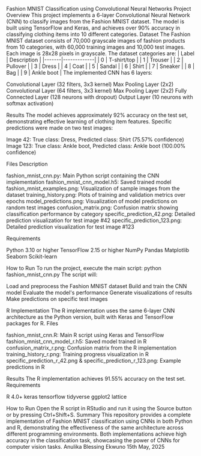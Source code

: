 Fashion MNIST Classification using Convolutional Neural Networks
Project Overview
This project implements a 6-layer Convolutional Neural Network (CNN) to classify images from the Fashion MNIST dataset. The model is built using TensorFlow and Keras, and achieves over 90% accuracy in classifying clothing items into 10 different categories.
Dataset
The Fashion MNIST dataset consists of 70,000 grayscale images of fashion products from 10 categories, with 60,000 training images and 10,000 test images. Each image is 28x28 pixels in grayscale.
The dataset categories are:
| Label | Description |
|-------|-------------|
| 0 | T-shirt/top |
| 1 | Trouser |
| 2 | Pullover |
| 3 | Dress |
| 4 | Coat |
| 5 | Sandal |
| 6 | Shirt |
| 7 | Sneaker |
| 8 | Bag |
| 9 | Ankle boot |
The implemented CNN has 6 layers:

Convolutional Layer (32 filters, 3x3 kernel)
Max Pooling Layer (2x2)
Convolutional Layer (64 filters, 3x3 kernel)
Max Pooling Layer (2x2)
Fully Connected Layer (128 neurons with dropout)
Output Layer (10 neurons with softmax activation)

Results
The model achieves approximately 92% accuracy on the test set, demonstrating effective learning of clothing item features. Specific predictions were made on two test images:

Image 42: True class: Dress, Predicted class: Shirt (75.57% confidence)
Image 123: True class: Ankle boot, Predicted class: Ankle boot (100.00% confidence)

Files Description

fashion_mnist_cnn.py: Main Python script containing the CNN implementation
fashion_mnist_cnn_model.h5: Saved trained model
fashion_mnist_examples.png: Visualization of sample images from the dataset
training_history.png: Plots of training and validation metrics over epochs
model_predictions.png: Visualization of model predictions on random test images
confusion_matrix.png: Confusion matrix showing classification performance by category
specific_prediction_42.png: Detailed prediction visualization for test image #42
specific_prediction_123.png: Detailed prediction visualization for test image #123

Requirements

Python 3.10 or higher
TensorFlow 2.15 or higher
NumPy
Pandas
Matplotlib
Seaborn
Scikit-learn

How to Run
To run the project, execute the main script:
python fashion_mnist_cnn.py
The script will:

Load and preprocess the Fashion MNIST dataset
Build and train the CNN model
Evaluate the model's performance
Generate visualizations of results
Make predictions on specific test images

R Implementation
The R implementation uses the same 6-layer CNN architecture as the Python version, built with Keras and TensorFlow packages for R.
Files

fashion_mnist_cnn.R: Main R script using Keras and TensorFlow
fashion_mnist_cnn_model_r.h5: Saved model trained in R
confusion_matrix_r.png: Confusion matrix from the R implementation
training_history_r.png: Training progress visualization in R
specific_prediction_r_42.png & specific_prediction_r_123.png: Example predictions in R

Results
The R implementation achieves 91.55% accuracy on the test set.
Requirements

R 4.0+
keras
tensorflow
tidyverse
ggplot2
lattice

How to Run
Open the R script in RStudio and run it using the Source button or by pressing Ctrl+Shift+S.
Summary
This repository provides a complete implementation of Fashion MNIST classification using CNNs in both Python and R, demonstrating the effectiveness of the same architecture across different programming environments. Both implementations achieve high accuracy in the classification task, showcasing the power of CNNs for computer vision tasks.
Anulika Blessing Ekwuno
15th May, 2025
